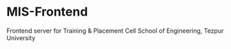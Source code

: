 # MIS-Frontend
Frontend server for Training &amp; Placement Cell School of Engineering, Tezpur University
